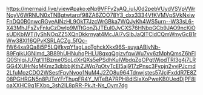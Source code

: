 
https://mermaid.live/view#pako:eNp9VFFv2yAQ_iuIJ0d2pebVUydVSVpVWrNoyV6WRNUN0xTNBgtwtarqf98ZA6ZOO78Y3_dxx3334VfKVMVpSVkNxiwFnDQ0B0nwcRGyeAINzHL9OkT7JzcWrGBka7WQJyKh4WS5urn--W33sL6-X43MhJFsZyFnluCzDwlp9MTtGonZjJTEuI0JyCXS76HNbpGCb9JAO9ncKiOsUDKblWTj1yShNOqZZ5XQnDkkrnyat4McJAl7vSIbJaQlTCldCQmWmyGcB1rWw38XI16QPvKSRLACZg_5fQc-fW64xa9Qa8i5P5LQjfkyqYfagLaoTghckXkx96S-suyaABlyNb-89FgikUGNImd_3B89hUHNuhqPHLU8qxqQgizvfqwWu7vv6zMphQmsZ6hFlQ0ShlgiJU7qt1I1Bzme0SoLdXrQXs5ePSdhKuIWbdqZqOPgtWjodTRl3g4j7LRGG4XUHrNqMKmz3dbbbjKthZJWq7qOtyTcEI5aj917zPnsc3Fypjn2vvjPJcmd2LfuMozCDO2WSesfFpyNvoo1NuM4J2ZO8u964Tdnwjstes57JcjFxddR7E8Z08PGHRGN5n8PJTeYFrThugFR4Y_MTeBA7RPH8dISlxXoPweKB0UedDjPF8loaXXHC9q1FXbp_3sh2IL8pRR-PkJt-Ns_Oym7dg
